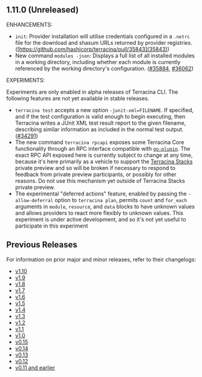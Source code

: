 ## 1.11.0 (Unreleased)

ENHANCEMENTS:

- `init`: Provider installation will utilise credentials configured in a `.netrc` file for the download and shasum URLs returned by provider registries. ([https://github.com/hashicorp/terracina/pull/35843](35843))
- New command `modules -json`: Displays a full list of all installed modules in a working directory, including whether each module is currently referenced by the working directory's configuration. ([#35884](https://github.com/hashicorp/terracina/pull/35884), [#36062](https://github.com/hashicorp/terracina/pull/36062))

EXPERIMENTS:

Experiments are only enabled in alpha releases of Terracina CLI. The following features are not yet available in stable releases.

- `terracina test` accepts a new option `-junit-xml=FILENAME`. If specified, and if the test configuration is valid enough to begin executing, then Terracina writes a JUnit XML test result report to the given filename, describing similar information as included in the normal test output. ([#34291](https://github.com/hashicorp/terracina/issues/34291))
- The new command `terracina rpcapi` exposes some Terracina Core functionality through an RPC interface compatible with [`go-plugin`](https://github.com/hashicorp/go-plugin). The exact RPC API exposed here is currently subject to change at any time, because it's here primarily as a vehicle to support the [Terracina Stacks](https://www.hashicorp.com/blog/terracina-stacks-explained) private preview and so will be broken if necessary to respond to feedback from private preview participants, or possibly for other reasons. Do not use this mechanism yet outside of Terracina Stacks private preview.
- The experimental "deferred actions" feature, enabled by passing the `-allow-deferral` option to `terracina plan`, permits `count` and `for_each` arguments in `module`, `resource`, and `data` blocks to have unknown values and allows providers to react more flexibly to unknown values. This experiment is under active development, and so it's not yet useful to participate in this experiment

## Previous Releases

For information on prior major and minor releases, refer to their changelogs:

- [v1.10](https://github.com/hashicorp/terracina/blob/v1.10/CHANGELOG.md)
- [v1.9](https://github.com/hashicorp/terracina/blob/v1.9/CHANGELOG.md)
- [v1.8](https://github.com/hashicorp/terracina/blob/v1.8/CHANGELOG.md)
- [v1.7](https://github.com/hashicorp/terracina/blob/v1.7/CHANGELOG.md)
- [v1.6](https://github.com/hashicorp/terracina/blob/v1.6/CHANGELOG.md)
- [v1.5](https://github.com/hashicorp/terracina/blob/v1.5/CHANGELOG.md)
- [v1.4](https://github.com/hashicorp/terracina/blob/v1.4/CHANGELOG.md)
- [v1.3](https://github.com/hashicorp/terracina/blob/v1.3/CHANGELOG.md)
- [v1.2](https://github.com/hashicorp/terracina/blob/v1.2/CHANGELOG.md)
- [v1.1](https://github.com/hashicorp/terracina/blob/v1.1/CHANGELOG.md)
- [v1.0](https://github.com/hashicorp/terracina/blob/v1.0/CHANGELOG.md)
- [v0.15](https://github.com/hashicorp/terracina/blob/v0.15/CHANGELOG.md)
- [v0.14](https://github.com/hashicorp/terracina/blob/v0.14/CHANGELOG.md)
- [v0.13](https://github.com/hashicorp/terracina/blob/v0.13/CHANGELOG.md)
- [v0.12](https://github.com/hashicorp/terracina/blob/v0.12/CHANGELOG.md)
- [v0.11 and earlier](https://github.com/hashicorp/terracina/blob/v0.11/CHANGELOG.md)
